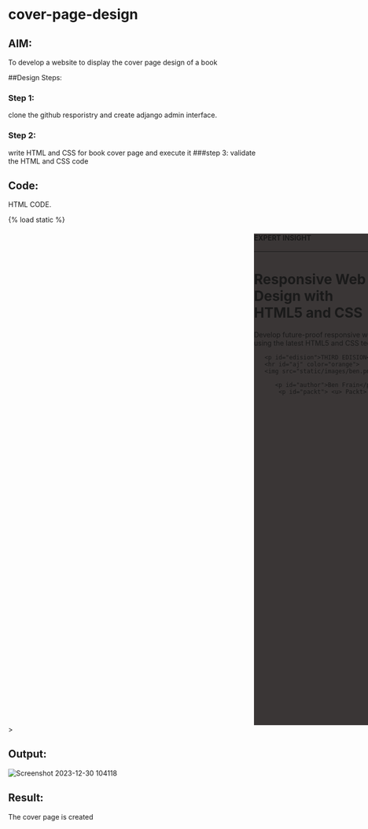 # cover-page-design
## AIM:
To develop a website to display the cover page design of a book

##Design Steps:

### Step 1:
clone the github resporistry and create adjango admin interface.
### Step 2:
write HTML and CSS for book cover page and execute it
###step 3:
validate the HTML and CSS code
## Code:
HTML CODE.

<!DOCTYPE html>
{% load static %}
<html lang="en">

<head>
   <meta charset="UTF-8">
   <meta http-equiv="X-UA-Compatible" content="IE=edge">
   <meta name="viewport" content="width=device-width, initial-scale=1.0">
   <title>coverpage</title>
   <link rel="stylesheet" href="static/css/cover.css">
   <style>
   main{
   background-color: rgb(58, 54, 54);
   background-image: url('static/images/book.png');
   height: 1000px;
   width:800px;
   margin-left: 500px;
}
   </style>
</head>
<body>
   <main>
       <h4>EXPERT INSIGHT</h4>
       <hr id="start" color="orange">
       <h1>
           Responsive Web <br>
           Design with <br>
           HTML5 and CSS
       </h1>
       <p>Develop future-proof responsive websites <br>
       using the latest HTML5 and CSS techniques</p>

       
       <p id="edision">THIRD EDISION</p>
       <hr id="aj" color="orange">
       <img src="static/images/ben.png" alt="sdfgh">
       
          <p id="author">Ben Frain</p>
           <p id="packt"> <u> Packt> </u></p>
   
   
   </main>
  
</body>
</html>>

## Output:
![Screenshot 2023-12-30 104118](https://github.com/H515piyush/cover-page-design/assets/147472999/8ba65769-f53c-4873-bae7-3f71f9f53ca4)


## Result:
The cover page is created
